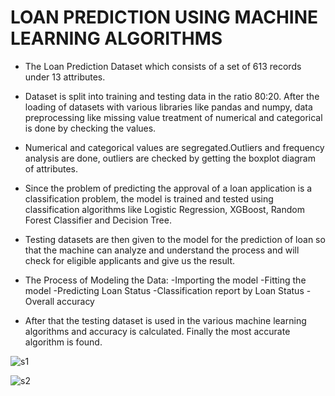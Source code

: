 # LOAN PREDICTION USING MACHINE LEARNING ALGORITHMS

- The Loan Prediction Dataset which consists of a set of 613 records under 13 attributes. 

- Dataset is split into training and testing data in the ratio 80:20. After the loading of datasets with various libraries like pandas and numpy, data preprocessing like missing value treatment of numerical and categorical is done by checking the values. 

- Numerical and categorical values are segregated.Outliers and frequency analysis are done, outliers are checked by getting the boxplot diagram of attributes. 

- Since the problem of predicting the approval of a loan application is a classification problem, the model is trained and tested using classification algorithms like Logistic Regression, XGBoost, Random Forest Classifier and Decision Tree. 

- Testing datasets are then given to the model for the prediction of loan so that the machine can analyze and understand the process and will check for eligible applicants and give us the result.

- The Process of Modeling the Data:
   -Importing the model
   -Fitting the model
   -Predicting Loan Status
   -Classification report by Loan Status
   -Overall accuracy
   
- After that the testing dataset is used in the various machine learning algorithms and accuracy is calculated. Finally the most accurate algorithm is found.  


![s1](https://user-images.githubusercontent.com/82106569/174936481-551ec97a-c990-407c-91ab-3cafa4062fdc.png)

![s2](https://user-images.githubusercontent.com/82106569/174937014-2497cda0-caff-46f7-8e78-31536b9ab1cd.png)
